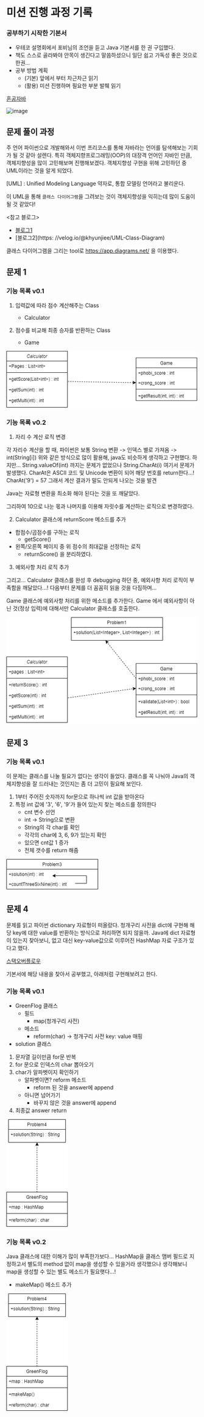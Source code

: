 # 미션 진행 과정 기록

### 공부하기 시작한 기본서
- 우테코 설명회에서 포비님의 조언을 듣고 Java 기본서를 한 권 구입했다.
- 책도 스스로 골라봐야 안목이 생긴다고 말씀하셨으니 일단 쉽고 가독성 좋은 것으로 한권...
- 공부 방법 계획
  - (기본) 앞에서 부터 차근차근 읽기
  - (활용) 미션 진행하며 필요한 부분 발췌 읽기

[혼공자바](https://hongong.hanbit.co.kr/%EC%9E%90%EB%B0%94/)

![image](https://www.hanbit.co.kr/data/books/B5635758676_l.jpg)

## 문제 풀이 과정
주 언어 파이썬으로 개발해와서 이번 프리코스를 통해 자바라는 언어를 탐색해보는 기회가 될 것 같아 설렌다.
특히 객체지향프로그래밍(OOP)의 대장격 언어인 자바인 만큼, 객체지향성을 많이 고민해보며 진행해보겠다.
객체지향성 구현을 위해 고민하던 중 UML이라는 것을 알게 되었다.

[UML] : Unified Modeling Language 약자로, 통합 모델링 언어라고 불리운다.

이 UML을 통해 `클래스 다이어그램`을 그려보는 것이 객체지향성을 익히는데 많이 도움이 될 것 같았다!

<참고 블로그>
- [블로그1](https://medium.com/@smagid_allThings/uml-class-diagrams-tutorial-step-by-step-520fd83b300b)
- [블로그2](https: //velog.io/@khyunjiee/UML-Class-Diagram)


클래스 다이어그램을 그리는 tool로 https://app.diagrams.net/ 을 이용했다.

## 문제 1

### 기능 목록 v0.1

1. 입력값에 따라 점수 계산해주는 Class
    - Calculator

2. 점수를 비교해 최종 승자를 반환하는 Class
    - Game

![class diagram](./img/문제1_draft.png)

### 기능 목록 v0.2

1. 자리 수 계산 로직 변경

각 자리수 계산을 할 때,
파이썬은 보통 String 변환 -> 인덱스 별로 가져옴 -> int(String[i])
위와 같은 방식으로 많이 활용해, java도 비슷하게 생각하고 구현했다.
하지만...
String.valueOf(int) 까지는 문제가 없었으나
String.CharAt(i) 여기서 문제가 발생했다.
CharAt은 ASCII 코드 및 Unicode 변환이 되어 해당 번호를 return한다...!
CharAt('9') = 57
그래서 계산 결과가 말도 안되게 나오는 것을 발견

Java는 자료형 변환을 최소화 해야 된다는 것을 또 깨달았다.

그리하여 10으로 나눈 몫과 나머지를 이용해 자릿수를 계산하는 로직으로 변경하였다.


2. Calculator 클래스에 returnScore 메소드를 추가 

- 합점수/곱점수를 구하는 로직 
  - getScore()
- 왼쪽/오른쪽 페이지 중 위 점수의 최대값을 선정하는 로직
  - returnScore()
을 분리하였다.



3. 예외사항 처리 로직 추가

그리고... Calculator 클래스를 완성 후 debugging 하던 중, 예외사항 처리 로직이 부족함을 깨달았다...!
다음부터 문제를 더 꼼꼼히 읽을 것을 다짐하며...

Game 클래스에 예외사항 처리를 위한 메소드를 추가한다.
Game 에서 예외사항이 아닌 것(정상 입력)에 대해서만 Calculator 클래스를 호출한다.


![class diagram](./img/프리코스_1주차_기능1_draft2.drawio.png)


## 문제 3

### 기능 목록 v0.1

이 문제는 클래스를 나눌 필요가 없다는 생각이 들었다.
클래스를 꼭 나눠야 Java의 객체지향성을 잘 드러내는 것인지는 좀 더 고민이 필요해 보인다.

1. 1부터 주어진 숫자까지 for문으로 하나씩 int 값을 받아온다
2. 특정 int 값에 '3', '6', '9'가 들어 있는지 찾는 메소드를 정의한다
   - cnt 변수 선언
   - int -> String으로 변환
   - String의 각 char를 확인
   - 각각의 char에 3, 6, 9가 있는지 확인
   - 있으면 cnt값 1 증가
   - 전체 갯수를 return 해줌

![class diagram](./img/프리코스_1주차-Problem3.drawio.png)


## 문제 4

문제를 읽고 파이썬 dictionary 자료형이 떠올랐다. 청개구리 사전을 dict에 구현해 해당 key에 대한 value를 반환하는 방식으로 처리하면 되지 않을까.
Java에 dict 자료형이 있는지 찾아보니, 없고
대신 key-value값으로 이루어진 HashMap 자료 구조가 있다고 했다.

[스택오버플로우](https://stackoverflow.com/questions/1540673/java-equivalent-to-python-dictionaries)

기본서에 해당 내용을 찾아서 공부했고, 아래처럼 구현해보려고 한다.

### 기능 목록 v0.1

- GreenFlog 클래스
  - 필드
    - map(청개구리 사전)
  - 메소드
    - reform(char) -> 청개구리 사전 key: value 매핑
- solution 클래스
1. 문자열 길이만큼 for문 반복
2. for 문으로 인덱스의 char 뽑아오기
3. char가 알파벳이지 확인하기
   - 알파벳이면? reform 메소드
     - reform 된 것을 answer에 append
   - 아니면 넘어가기
     - 바꾸지 않은 것을 answer에 append
4. 최종값 answer return

![image](./img/프리코스_1주차-Problem4.drawio.png)

### 기능 목록 v0.2

Java 클래스에 대한 이해가 많이 부족한가보다...
HashMap을 클래스 맴버 필드로 지정하고서 별도의 method 없이 map을 생성할 수 있을거라 생각했으나
생각해보니 map을 생성할 수 있는 별도 메소드가 필요햇다...!

- makeMap() 메소드 추가

![image](./img/프리코스_1주차-Problem4_v2.drawio.png)
